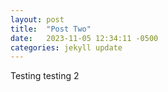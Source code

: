 ```yaml
---
layout: post
title:  "Post Two"
date:   2023-11-05 12:34:11 -0500
categories: jekyll update
---
```


Testing
testing 2
